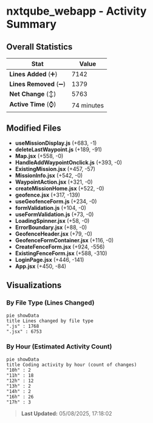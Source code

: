 # nxtqube_webapp - Activity Summary 

## Overall Statistics

| Stat                   | Value                                                             |
| ---------------------- | ----------------------------------------------------------------- |
| **Lines Added** (➕)   | 7142                                          |
| **Lines Removed** (➖) | 1379                                        |
| **Net Change** (↕)    | 5763                |
| **Active Time** (⌚)   | 74 minutes |


## Modified Files
- **useMissionDisplay.js** (+683, -1)
- **deleteLastWaypoint.js** (+189, -91)
- **Map.jsx** (+558, -0)
- **HandleAddWaypointOnclick.js** (+393, -0)
- **ExistingMission.jsx** (+457, -57)
- **MissionInfo.jsx** (+542, -0)
- **WaypointAction.jsx** (+321, -0)
- **createMissionHome.jsx** (+522, -0)
- **geofence.jsx** (+317, -139)
- **useGeofenceForm.js** (+234, -0)
- **formValidation.js** (+104, -0)
- **useFormValidation.js** (+73, -0)
- **LoadingSpinner.jsx** (+58, -0)
- **ErrorBoundary.jsx** (+88, -0)
- **GeofenceHeader.jsx** (+79, -0)
- **GeofenceFormContainer.jsx** (+116, -0)
- **CreateFenceForm.jsx** (+924, -556)
- **ExistingFenceForm.jsx** (+588, -310)
- **LoginPage.jsx** (+446, -141)
- **App.jsx** (+450, -84)

## Visualizations

### By File Type (Lines Changed)

```mermaid
pie showData
title Lines changed by file type
".js" : 1768
".jsx" : 6753
```

### By Hour (Estimated Activity Count)

```mermaid
pie showData
title Coding activity by hour (count of changes)
"10h" : 2
"11h" : 18
"12h" : 12
"13h" : 2
"14h" : 2
"16h" : 26
"17h" : 3
```


> **Last Updated:** 05/08/2025, 17:18:02
